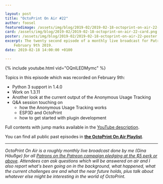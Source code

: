 ```yaml
---

layout: post
title: "OctoPrint On Air #22"
author: foosel
featuredimage: /assets/img/blog/2019-02/2019-02-18-octoprint-on-air-22-card.png
card: /assets/img/blog/2019-02/2019-02-18-octoprint-on-air-22-card.png
poster: /assets/img/blog/2019-02/2019-02-18-octoprint-on-air-22-poster.png
excerpt: The twenty second episode of a monthly live broadcast for Patrons which aired live on 
    February 9th 2019.
date: 2019-02-18 14:00:00 +0100

---
```


{% include youtube.html vid="OQnlLEDMymc" %}

Topics in this episode which was recorded on February 9th:

  * Python 3 support in 1.4.0
  * Work on 1.3.11
  * Another look at the current output of the Anonymous Usage Tracking
  * Q&A session touching on
    * how the Anonymous Usage Tracking works
    * ESP3D and OctoPrint
    * how to get started with plugin development
    
Full contents with jump marks available in the 
[YouTube description](https://youtu.be/OQnlLEDMymc).

You can find all public past episodes in 
**[the OctoPrint On Air Playlist](https://www.youtube.com/playlist?list=PL9j2DtsIPVkOFIMRrnnbXsnXtQmwj1IId)**.

---

*OctoPrint On Air is a roughly monthly live broadcast done by me (Gina Häußge)
for all [Patrons on the Patreon campaign pledging at the $5 perk or above](https://patreon.com/foosel). 
Attendees can ask questions which will be answered on air and I also report 
what's been going on in the background, what happened, what the current 
challenges are and what the near future holds, plus talk about whatever else
might be interesting in the world of OctoPrint.*